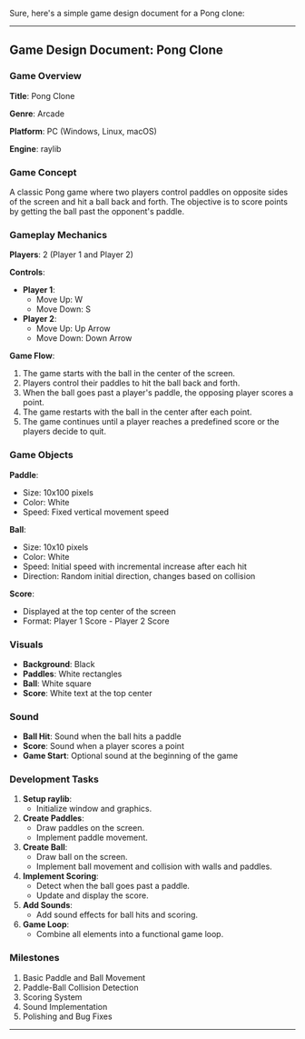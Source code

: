 Sure, here's a simple game design document for a Pong clone:

---

## Game Design Document: Pong Clone

### Game Overview
**Title**: Pong Clone

**Genre**: Arcade

**Platform**: PC (Windows, Linux, macOS)

**Engine**: raylib

### Game Concept
A classic Pong game where two players control paddles on opposite sides of the screen and hit a ball back and forth. 
The objective is to score points by getting the ball past the opponent's paddle.

### Gameplay Mechanics
**Players**: 2 (Player 1 and Player 2)

**Controls**:
- **Player 1**: 
  - Move Up: W
  - Move Down: S
- **Player 2**: 
  - Move Up: Up Arrow
  - Move Down: Down Arrow

**Game Flow**:
1. The game starts with the ball in the center of the screen.
2. Players control their paddles to hit the ball back and forth.
3. When the ball goes past a player's paddle, the opposing player scores a point.
4. The game restarts with the ball in the center after each point.
5. The game continues until a player reaches a predefined score or the players decide to quit.

### Game Objects
**Paddle**:
- Size: 10x100 pixels
- Color: White
- Speed: Fixed vertical movement speed

**Ball**:
- Size: 10x10 pixels
- Color: White
- Speed: Initial speed with incremental increase after each hit
- Direction: Random initial direction, changes based on collision

**Score**:
- Displayed at the top center of the screen
- Format: Player 1 Score - Player 2 Score

### Visuals
- **Background**: Black
- **Paddles**: White rectangles
- **Ball**: White square
- **Score**: White text at the top center

### Sound
- **Ball Hit**: Sound when the ball hits a paddle
- **Score**: Sound when a player scores a point
- **Game Start**: Optional sound at the beginning of the game

### Development Tasks
1. **Setup raylib**:
   - Initialize window and graphics.
2. **Create Paddles**:
   - Draw paddles on the screen.
   - Implement paddle movement.
3. **Create Ball**:
   - Draw ball on the screen.
   - Implement ball movement and collision with walls and paddles.
4. **Implement Scoring**:
   - Detect when the ball goes past a paddle.
   - Update and display the score.
5. **Add Sounds**:
   - Add sound effects for ball hits and scoring.
6. **Game Loop**:
   - Combine all elements into a functional game loop.

### Milestones
1. Basic Paddle and Ball Movement
2. Paddle-Ball Collision Detection
3. Scoring System
4. Sound Implementation
5. Polishing and Bug Fixes

---


